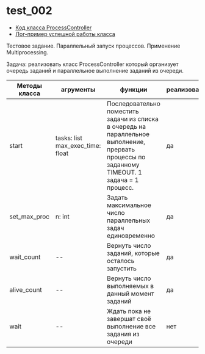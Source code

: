 # test_002

* [Код класса ProcessController](https://github.com/TuxFD/test_002/blob/master/controller.py)
* [Лог-пример успешной работы класса](https://github.com/TuxFD/test_002/blob/master/log_example.log)


Тестовое задание. Параллельный запуск процессов.  Применение Multiprocessing.

Задача: реализовать класс ProcessController который организует очередь заданий и параллельное выполнение заданий из очереди.



|Методы класса|агрументы|функции|реализован|
|--|--|--|--|
|start|tasks: list max_exec_time: float| Последовательно поместить задачи из списка в очередь на параллельное выполнение, прервать процессы по заданному TIMEOUT. 1 задача = 1 процесс. |да|
|set_max_proc|n: int |Задать максимальное число параллельных задач единовременно|да|
|wait_count|--|Вернуть число заданий, которые осталось запустить|да|
|alive_count|--|Вернуть число выполняемых в данный момент заданий|да|
|wait|--|Ждать пока не завершат своё выполнение все задания из очереди|нет|